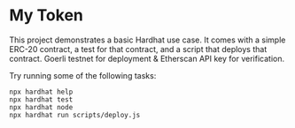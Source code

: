 # My Token 
This project demonstrates a basic Hardhat use case. It comes with a simple ERC-20 contract, a test for that contract, and a script that deploys that contract. Goerli testnet for deployment
& Etherscan API key for verification. 

Try running some of the following tasks:

```shell
npx hardhat help
npx hardhat test
npx hardhat node
npx hardhat run scripts/deploy.js
```
